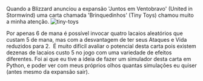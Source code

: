 Quando a Blizzard anunciou a expansão 'Juntos em Ventobravo' (United in Stormwind) uma carta chamada 'Brinquedinhos' (Tiny Toys) chamou muito a minha atenção.
![tiny-toys](https://user-images.githubusercontent.com/76629457/138707529-b2473146-f2bd-42f6-a80b-af39bb63a424.png)

Por apenas 6 de mana é possível invocar quatro lacaios aleatórios que custam 5 de mana, mas com a desvantagem de ter seus Ataques e Vida reduzidos para 2. 
É muito difícil avaliar o potencial desta carta pois existem dezenas de lacaios custo 5 no jogo com uma variedade de efeitos diferentes.
Foi ai que eu tive a ideia de fazer um simulador desta carta em Python, e poder ver com meus próprios olhos quantas simulações eu quiser (antes mesmo da expansão sair).
